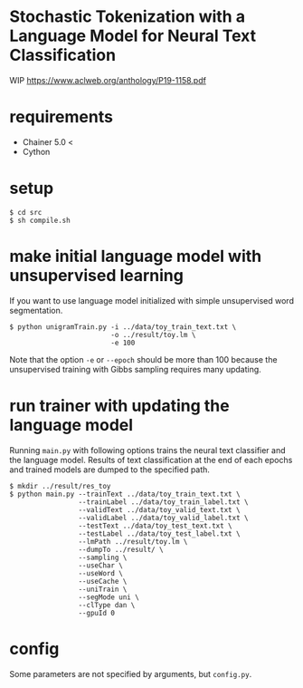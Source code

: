 # Stochastic Tokenization with a Language Model for Neural Text Classification
WIP
https://www.aclweb.org/anthology/P19-1158.pdf

# requirements
- Chainer 5.0 <
- Cython

# setup
```
$ cd src
$ sh compile.sh
```

# make initial language model with unsupervised learning
If you want to use language model initialized with simple unsupervised word segmentation.

```
$ python unigramTrain.py -i ../data/toy_train_text.txt \
                         -o ../result/toy.lm \
                         -e 100
```
Note that the option `-e` or `--epoch` should be more than 100 because the unsupervised training with Gibbs sampling requires many updating.

# run trainer with updating the language model
Running `main.py` with following options trains the neural text classifier and the language model.
Results of text classification at the end of each epochs and trained models are dumped to the specified path.

```
$ mkdir ../result/res_toy
$ python main.py --trainText ../data/toy_train_text.txt \ 
                 --trainLabel ../data/toy_train_label.txt \
                 --validText ../data/toy_valid_text.txt \
                 --validLabel ../data/toy_valid_label.txt \
                 --testText ../data/toy_test_text.txt \
                 --testLabel ../data/toy_test_label.txt \
                 --lmPath ../result/toy.lm \
                 --dumpTo ../result/ \
                 --sampling \
                 --useChar \
                 --useWord \
                 --useCache \
                 --uniTrain \
                 --segMode uni \
                 --clType dan \
                 --gpuId 0
```

# config
Some parameters are not specified by arguments, but `config.py`.

